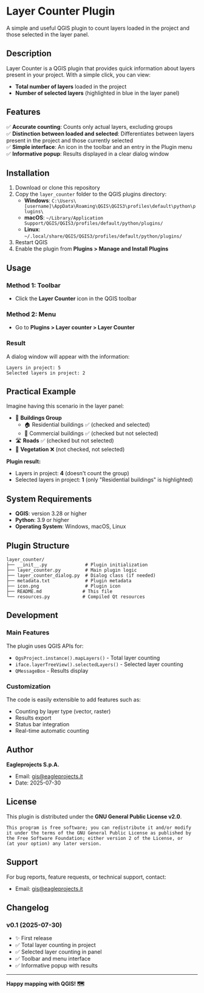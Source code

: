 # Layer Counter Plugin

A simple and useful QGIS plugin to count layers loaded in the project and those selected in the layer panel.

## Description

Layer Counter is a QGIS plugin that provides quick information about layers present in your project. With a simple click, you can view:

- **Total number of layers** loaded in the project
- **Number of selected layers** (highlighted in blue in the layer panel)

## Features

✅ **Accurate counting**: Counts only actual layers, excluding groups  
✅ **Distinction between loaded and selected**: Differentiates between layers present in the project and those currently selected  
✅ **Simple interface**: An icon in the toolbar and an entry in the Plugin menu  
✅ **Informative popup**: Results displayed in a clear dialog window  

## Installation

1. Download or clone this repository
2. Copy the `layer_counter` folder to the QGIS plugins directory:
   - **Windows**: `C:\Users\[username]\AppData\Roaming\QGIS\QGIS3\profiles\default\python\plugins\`
   - **macOS**: `~/Library/Application Support/QGIS/QGIS3/profiles/default/python/plugins/`
   - **Linux**: `~/.local/share/QGIS/QGIS3/profiles/default/python/plugins/`
3. Restart QGIS
4. Enable the plugin from **Plugins > Manage and Install Plugins**

## Usage

### Method 1: Toolbar
- Click the **Layer Counter** icon in the QGIS toolbar

### Method 2: Menu
- Go to **Plugins > Layer counter > Layer Counter**

### Result
A dialog window will appear with the information:
```
Layers in project: 5
Selected layers in project: 2
```

## Practical Example

Imagine having this scenario in the layer panel:
- 📁 **Buildings Group**
  - 🏠 Residential buildings ✅ (checked and selected)
  - 🏢 Commercial buildings ✅ (checked but not selected)
- 🛣️ **Roads** ✅ (checked but not selected)
- 🌳 **Vegetation** ❌ (not checked, not selected)

**Plugin result:**
- Layers in project: **4** (doesn't count the group)
- Selected layers in project: **1** (only "Residential buildings" is highlighted)

## System Requirements

- **QGIS**: version 3.28 or higher
- **Python**: 3.9 or higher
- **Operating System**: Windows, macOS, Linux

## Plugin Structure

```
layer_counter/
├── __init__.py              # Plugin initialization
├── layer_counter.py         # Main plugin logic
├── layer_counter_dialog.py  # Dialog class (if needed)
├── metadata.txt             # Plugin metadata
├── icon.png                 # Plugin icon
├── README.md               # This file
└── resources.py            # Compiled Qt resources
```

## Development

### Main Features

The plugin uses QGIS APIs for:
- `QgsProject.instance().mapLayers()` - Total layer counting
- `iface.layerTreeView().selectedLayers()` - Selected layer counting
- `QMessageBox` - Results display

### Customization

The code is easily extensible to add features such as:
- Counting by layer type (vector, raster)
- Results export
- Status bar integration
- Real-time automatic counting

## Author

**Eagleprojects S.p.A.**
- Email: gis@eagleprojects.it
- Date: 2025-07-30

## License

This plugin is distributed under the **GNU General Public License v2.0**.

```
This program is free software; you can redistribute it and/or modify
it under the terms of the GNU General Public License as published by
the Free Software Foundation; either version 2 of the License, or
(at your option) any later version.
```

## Support

For bug reports, feature requests, or technical support, contact:
- Email: gis@eagleprojects.it

## Changelog

### v0.1 (2025-07-30)
- ✨ First release
- ✅ Total layer counting in project
- ✅ Selected layer counting in panel
- ✅ Toolbar and menu interface
- ✅ Informative popup with results

---

**Happy mapping with QGIS! 🗺️**